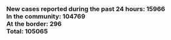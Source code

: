 ### New cases reported during the past 24 hours: 15966<br/>In the community: 104769<br/>At the border: 296<br/>Total: 105065